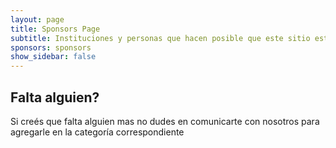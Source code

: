 ```yaml
---
layout: page
title: Sponsors Page
subtitle: Instituciones y personas que hacen posible que este sitio este en la nube gracias a todos ellos desde lo mas hondo de nuestros corazones
sponsors: sponsors
show_sidebar: false
---
```


## Falta alguien?

Si creés que falta alguien mas no dudes en comunicarte con nosotros para agregarle en la categoría correspondiente